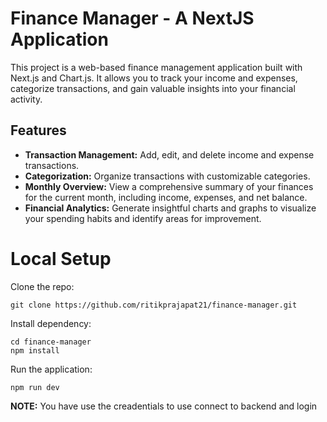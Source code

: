 # Finance Manager - A NextJS Application

This project is a web-based finance management application built with Next.js and Chart.js. It allows you to track your income and expenses, categorize transactions, and gain valuable insights into your financial activity.

## Features

- **Transaction Management:** Add, edit, and delete income and expense transactions.
- **Categorization:** Organize transactions with customizable categories.
- **Monthly Overview:** View a comprehensive summary of your finances for the current month, including income, expenses, and net balance.
- **Financial Analytics:** Generate insightful charts and graphs to visualize your spending habits and identify areas for improvement.

# Local Setup

Clone the repo:

```
git clone https://github.com/ritikprajapat21/finance-manager.git
```

Install dependency:

```
cd finance-manager
npm install
```

Run the application:

```
npm run dev
```

****NOTE:**** You have use the creadentials to use connect to backend and login

